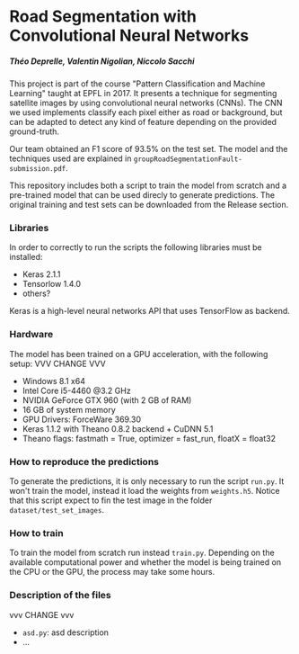 # Road Segmentation with Convolutional Neural Networks
##### Théo Deprelle, Valentin Nigolian, Niccolo Sacchi
This project is part of the course "Pattern Classification and Machine Learning" taught at EPFL in 2017. It presents a technique for segmenting satellite images by using convolutional neural networks (CNNs). The CNN we used implements classify each pixel either as road or background, but can be adapted to detect any kind of feature depending on the provided ground-truth.

Our team obtained an F1 score of 93.5% on the test set. The model and the techniques used are explained in `groupRoadSegmentationFault-submission.pdf`.

This repository includes both a script to train the model from scratch and a pre-trained model that can be used direcly to generate predictions. The original training and test sets can be downloaded from the Release section.

### Libraries
In order to correctly to run the scripts the following libraries must be installed:

- Keras 2.1.1
- Tensorlow 1.4.0
- others?

Keras is a  high-level neural networks API that uses TensorFlow as backend.

### Hardware
The model has been trained on a GPU acceleration, with the following setup:
VVV CHANGE VVV
- Windows 8.1 x64
- Intel Core i5-4460 @3.2 GHz
- NVIDIA GeForce GTX 960 (with 2 GB of RAM)
- 16 GB of system memory
- GPU Drivers: ForceWare 369.30
- Keras 1.1.2 with Theano 0.8.2 backend + CuDNN 5.1
- Theano flags: fastmath = True, optimizer = fast_run, floatX = float32

### How to reproduce the predictions
To generate the predictions, it is only necessary to run the script `run.py`. It won't train the model, instead it load the weights from `weights.h5`. Notice that this script expect to fin the test image in the folder `dataset/test_set_images`.

### How to train
To train the model from scratch run instead `train.py`. Depending on the available computational power and whether the model is being trained on the CPU or the GPU, the process may take some hours.

### Description of the files
vvv CHANGE vvv
- `asd.py`: asd description
- ...